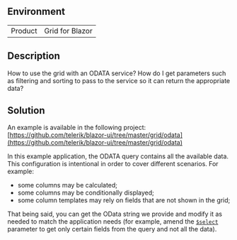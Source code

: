 
## Environment

<table>
<tbody>
<tr>
<td>Product</td>
<td>Grid for Blazor</td>
</tr>
</tbody>
</table>

## Description

How to use the grid with an ODATA service? How do I get parameters such as filtering and sorting to pass to the service so it can return the appropriate data?

## Solution

An example is available in the following project: [https://github.com/telerik/blazor-ui/tree/master/grid/odata](https://github.com/telerik/blazor-ui/tree/master/grid/odata)

In this example application, the ODATA query contains all the available data. This configuration is intentional in order to cover different scenarios. For example:
* some columns may be calculated;
* some columns may be conditionally displayed;
* some column templates may rely on fields that are not shown in the grid;

That being said, you can get the OData string we provide and modify it as needed to match the application needs (for example, amend the [`$select`](https://www.odata.org/getting-started/basic-tutorial/#select) parameter to get only certain fields from the query and not all the data).
